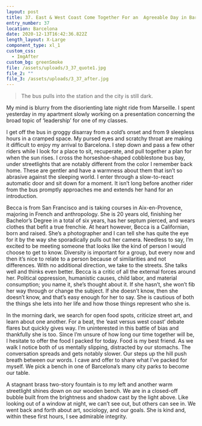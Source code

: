 ```yaml
---
layout: post
title: 37. East & West Coast Come Together For an  Agreeable Day in Barcelona
entry_number: 37
location: Barcelona
date: 2020-12-13T16:42:36.822Z
length_layout: X-Large
component_type: xl_1
custom_css:
  - ImgAfter
custom_bg: greenSmoke
file: /assets/uploads/3_37_quote1.jpg
file_2: ""
file_3: /assets/uploads/3_37_after.jpg
---
```

<blockquote class="E37_Q1">The bus pulls into the station and the city is still dark.</blockquote> My mind is blurry from the disorienting late night ride from Marseille. I spent yesterday in my apartment slowly working on a presentation concerning the broad topic of ‘leadership’ for one of my classes.

I get off the bus in groggy disarray from a cold’s onset and from 9 sleepless hours in a cramped space. My pursed eyes and scratchy throat are making it difficult to enjoy my arrival to Barcelona. I step down and pass a few other riders while I look for a place to sit, recuperate, and pull together a plan for when the sun rises. I cross the horseshoe-shaped cobblestone bus bay, under streetlights that are notably different from the color I remember back home. These are gentler and have a warmness about them that isn’t so abrasive against the sleeping world. I enter through a slow-to-react automatic door and sit down for a moment. It isn’t long before another rider from the bus promptly approaches me and extends her hand for an introduction.

Becca is from San Francisco and is taking courses in Aix-en-Provence, majoring in French and anthropology. She is 20 years old, finishing her Bachelor’s Degree in a total of six years, has her septum pierced, and wears clothes that befit a true frenchie. At heart however, Becca is a Californian, born and raised. She’s a photographer and I can tell she has quite the eye for it by the way she sporadically pulls out her camera. Needless to say, I’m excited to be meeting someone that looks like the kind of person I would choose to get to know. Diversity is important for a group, but every now and then it’s nice to relate to a person because of similarities and not differences. With no additional direction, we take to the streets. She talks well and thinks even better. Becca is a critic of all the external forces around her. Political oppression, humanistic causes, child labor, and material consumption; you name it, she’s thought about it. If she hasn’t, she won’t fib her way through or change the subject. If she doesn’t know, then she doesn’t know, and that’s easy enough for her to say. She is cautious of both the things she lets into her life and how those things represent who she is.

In the morning dark, we search for open food spots, criticize street art, and learn about one another. For a beat, the ‘east versus west coast’ debate flares but quickly gives way. I’m uninterested in this battle of bias and thankfully she is too. Since I’m unsure of how long our time together will be, I hesitate to offer the food I packed for today. Food is my best friend. As we walk I notice both of us mentally slipping, distracted by our stomachs. The conversation spreads and gets notably slower. Our steps up the hill push breath between our words. I cave and offer to share what I’ve packed for myself. We pick a bench in one of Barcelona’s many city parks to become our table.

A stagnant brass two-story fountain is to my left and another warm streetlight shines down on our wooden bench. We are in a closed-off bubble built from the brightness and shadow cast by the light above. Like looking out of a window at night, we can’t see out, but others can see in. We went back and forth about art, sociology, and our goals. She is kind and, within these first hours, I see admirable integrity.